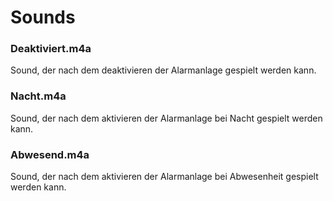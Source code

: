 # Sounds

### Deaktiviert.m4a
Sound, der nach dem deaktivieren der Alarmanlage gespielt werden kann.

### Nacht.m4a
Sound, der nach dem aktivieren der Alarmanlage bei Nacht gespielt werden kann.

### Abwesend.m4a
Sound, der nach dem aktivieren der Alarmanlage bei Abwesenheit gespielt werden kann.
